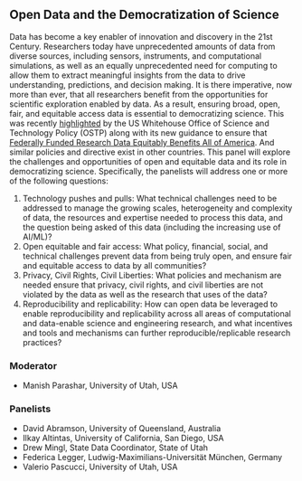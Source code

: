 ## Open Data and the Democratization of Science

Data has become a key enabler of innovation and discovery in the 21st Century. Researchers today have unprecedented amounts of data from diverse sources, including sensors, instruments, and computational simulations, as well as an equally unprecedented need for computing to allow them to extract meaningful insights from the data to drive understanding, predictions, and decision making. It is there imperative, now more than ever, that all researchers benefit from the opportunities for scientific exploration enabled by data. As a result, ensuring broad, open, fair, and equitable access data is essential to democratizing science. This was recently [highlighted](https://www.whitehouse.gov/ostp/news-updates/2022/08/25/breakthroughs-for-alldelivering-equitable-access-to-americas-research/) by the US Whitehouse Office of Science and Technology Policy (OSTP) along with its new guidance to ensure that [Federally Funded Research Data Equitably Benefits All of America](https://www.whitehouse.gov/ostp/news-updates/2022/05/26/new-guidance-to-ensure-federally-funded-research-data-equitably-benefits-all-of-america/). And similar policies and directive exist in other countries. This panel will explore the challenges and opportunities of open and equitable data and its role in democratizing science. Specifically, the panelists will address one or more of the following questions: 

1.	Technology pushes and pulls: What technical challenges need to be addressed to manage the growing scales, heterogeneity and complexity of data, the resources and expertise needed to process this data, and the question being asked of this data (including the increasing use of AI/ML)?
1.	Open equitable and fair access: What policy, financial, social, and technical challenges prevent data from being truly open, and ensure fair and equitable access to data by all communities?
2.	Privacy, Civil Rights, Civil Liberties: What policies and mechanism are needed ensure that privacy, civil rights, and civil liberties are not violated by the data as well as the research that uses of the data? 
3.	Reproducibility and replicability: How can open data be leveraged to enable reproducibility and replicability across all areas of computational and data-enable science and engineering research, and what incentives and tools and mechanisms can further reproducible/replicable research practices?  


### Moderator

- Manish Parashar, University of Utah, USA

### Panelists

- David Abramson, University of Queensland, Australia 
- Ilkay Altintas, University of California, San Diego, USA
- Drew Mingl, State Data Coordinator, State of Utah
- Federica Legger, Ludwig-Maximilians-Universität München, Germany 
- Valerio Pascucci, University of Utah, USA
